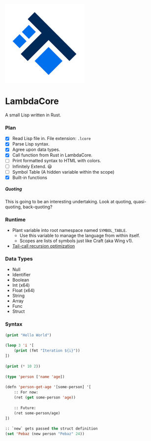<img src="dev/logo/LambdaCoreLogo.png" width=256 />

# LambdaCore
A small Lisp written in Rust.

### Plan

- [x] Read Lisp file in. File extension: `.lcore`
- [x] Parse Lisp syntax.
- [x] Agree upon data types.
- [x] Call function from Rust in LambdaCore.
- [ ] Print formatted syntax to HTML with colors.
- [ ] Infinitely Extend. 😃
- [ ] Symbol Table (A hidden variable within the scope)
- [x] Built-in functions

##### Quoting

This is going to be an interesting undertaking. Look at quoting, quasi-quoting, back-quoting?

### Runtime

 * Plant variable into root namespace named `SYMBOL_TABLE`.
	* Use this variable to manage the language from within itself.
	* Scopes are lists of symbols just like Craft (aka Wing v1).
 * [Tail-call recursion optimization](https://github.com/murarth/ketos/blob/master/docs/README.md)

### Data Types

 * Null
 * Identifier
 * Boolean
 * Int (x64)
 * Float (x64)
 * String
 * Array
 * Func
 * Struct

### Syntax

```lisp
(print "Hello World")

(loop 3 'i '[
	(print (fmt "Iteration ${i}"))
])

(print (* 10 2))

(type 'person ['name 'age])

(defn 'person-get-age '[some-person] '[
	:: For now:
	(ret (get some-person 'age))

	:: Future:
	(ret some-person/age)
])

:: `new` gets passed the struct definition
(set 'Pebaz (new person "Pebaz" 24))

```
